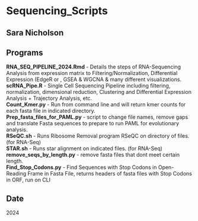 # Sequencing_Scripts

## Sara Nicholson

## Programs
**RNA_SEQ_PIPELINE_2024.Rmd** - Details the steps of RNA-Sequencing Analysis from expression matrix to Filtering/Normalization, Differential Expression (EdgeR or , GSEA & WGCNA & many different visualizations.\
**scRNA_Pipe.R** - Single Cell Sequencing Pipeline including filtering, normalization, dimensional reduction, Clustering and Differential Expression Analysis + Trajectory Analysis, etc. \
**Count_Kmer.py** - Run from command line and will return kmer counts for each fasta file in indicated directory.\
**Prep_fasta_files_for_PAML.py** - script to change file names, remove gaps and translate Fasta sequences to prepare to run PAML for evolutionary analysis.\
**RSeQC.sh** - Runs Ribosome Removal program RSeQC on directory of files. (for RNA-Seq)\
**STAR.sh** - Runs star alignment on indicated files. (for RNA-Seq)\
**remove_seqs_by_length.py** - remove fasta files that dont meet certain length.\
**Find_Stop_Codons.py** - Find Sequences with Stop Codons in Open-Reading Frame in Fasta File, returns headers of fasta files with Stop Codons in ORF, run on CLI
## Date
2024
